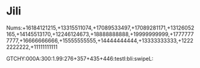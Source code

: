 # Jili

Nums:+16184121215,+13315511074,+17089533497,+17089281171,+13126052165,+14145513170,+12246124673,+18888888888,+19999999999,+17777777777,+16666666666,+15555555555,+14444444444,+13333333333,+12222222222,+11111111111

GTCHY:000A:300:1.99:276+357+435+446:testI:bli:swipeL:
